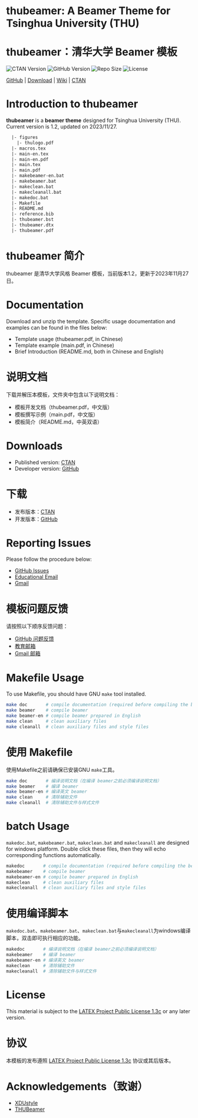 <!-- Author : Jingxuan Yang-->
<!-- Program Email: yanglatex2e@gmail.com -->

# thubeamer: A Beamer Theme for Tsinghua University (THU)

# thubeamer：清华大学 Beamer 模板

![CTAN Version](https://img.shields.io/ctan/v/thubeamer.svg)
![GitHub Version](https://img.shields.io/github/release/YangLaTeX/thubeamer.svg)
![Repo Size](https://img.shields.io/github/repo-size/YangLaTeX/thubeamer.svg)
![License](https://img.shields.io/ctan/l/thubeamer.svg)

[GitHub](https://github.com/YangLaTeX/thubeamer) | [Download](https://github.com/YangLaTeX/thubeamer/releases) | [Wiki](https://github.com/YangLaTeX/thubeamer/wiki) | [CTAN](https://www.ctan.org/pkg/thubeamer)

# Introduction to thubeamer

**thubeamer** is a **beamer theme** designed for Tsinghua University (THU). Current version is 1.2, updated on 2023/11/27.

```latex
  |- figures
    |- thulogo.pdf
  |- macros.tex
  |- main-en.tex
  |- main-en.pdf
  |- main.tex
  |- main.pdf
  |- makebeamer-en.bat
  |- makebeamer.bat
  |- makeclean.bat
  |- makecleanall.bat
  |- makedoc.bat
  |- Makefile
  |- README.md
  |- reference.bib
  |- thubeamer.bst
  |- thubeamer.dtx
  |- thubeamer.pdf
```

# thubeamer 简介

thubeamer 是清华大学风格 Beamer 模板，当前版本1.2，更新于2023年11月27日。

# Documentation

Download and unzip the template. Specific usage documentation and examples can be found in the files below:

* Template usage (thubeamer.pdf, in Chinese)
* Template example (main.pdf, in Chinese)
* Brief Introduction (README.md, both in Chinese and English)

# 说明文档

下载并解压本模板，文件夹中包含以下说明文档：

* 模板开发文档（thubeamer.pdf，中文版）
* 模板撰写示例（main.pdf，中文版）
* 模板简介（README.md，中英双语）

# Downloads

* Published version: [CTAN](https://www.ctan.org/pkg/thubeamer)
* Developer version: [GitHub](https://github.com/YangLaTeX/thubeamer)

# 下载

* 发布版本：[CTAN](https://www.ctan.org/pkg/thubeamer)
* 开发版本：[GitHub](https://github.com/YangLaTeX/thubeamer)

# Reporting Issues

Please follow the procedure below:

* [GitHub Issues](https://github.com/YangLaTeX/thubeamer/issues)
* [Educational Email](mailto:yangjx20@mails.tsinghua.edu.cn)
* [Gmail](mailto:yanglatex2e@gmail.com)

# 模板问题反馈

请按照以下顺序反馈问题：

* [GitHub 问题反馈](https://github.com/YangLaTeX/thubeamer/issues)
* [教育邮箱](mailto:yangjx20@mails.tsinghua.edu.cn)
* [Gmail 邮箱](mailto:yanglatex2e@gmail.com)

# Makefile Usage

To use Makefile, you should have GNU `make` tool installed.

```bash
make doc       # compile documentation (required before compiling the beamer)
make beamer    # compile beamer
make beamer-en # compile beamer prepared in English
make clean     # clean auxiliary files
make cleanall  # clean auxiliary files and style files
```

# 使用 Makefile

使用Makefile之前请确保已安装GNU `make`工具。

```bash
make doc       # 编译说明文档（在编译 beamer之前必须编译说明文档）
make beamer    # 编译 beamer
make beamer-en # 编译英文 beamer
make clean     # 清除辅助文件
make cleanall  # 清除辅助文件与样式文件
```

# batch Usage

`makedoc.bat`, `makebeamer.bat`, `makeclean.bat` and `makecleanall` are designed for windows platform. Double click these files, then they will echo corresponding functions automatically.

```bash
makedoc       # compile documentation (required before compiling the beamer)
makebeamer    # compile beamer
makebeamer-en # compile beamer prepared in English
makeclean     # clean auxiliary files
makecleanall  # clean auxiliary files and style files
```

# 使用编译脚本

`makedoc.bat`、`makebeamer.bat`、`makeclean.bat`与`makecleanall`为windows编译脚本，双击即可执行相应的功能。

```bash
makedoc       # 编译说明文档（在编译 beamer之前必须编译说明文档）
makebeamer    # 编译 beamer
makebeamer-en # 编译英文 beamer
makeclean     # 清除辅助文件
makecleanall  # 清除辅助文件与样式文件
```

# License

This material is subject to the [LATEX Project Public License 1.3c](https://ctan.org/license/lppl1.3) or any later version.

# 协议

本模板的发布遵照 [LATEX Project Public License 1.3c](https://ctan.org/license/lppl1.3) 协议或其后版本。

# Acknowledgements（致谢）

* [XDUstyle](https://github.com/StickCui/XDUstyle-Beamer-Theme)
* [THUBeamer](https://github.com/tl3shi/THUBeamer)
